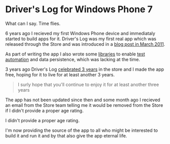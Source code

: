# Driver's Log for Windows Phone 7
What can I say. Time flies.

6 years ago I recieved my first Windows Phone device and immediataly started to build apps for it. 
Driver's Log was my first real app which was released through the Store and was introduced in a 
[blog post in March 2011](http://christofer.lof.io/2011/03/11/driverslog-for-windows-phone.html). 

As part of writing the app I also wrote some [libraries](https://github.com/christoferlof/VFx) to enable [test automation](http://christofer.lof.io/2010/11/06/windows-phone-7-testing-extravaganza.html) and data persistence, 
which was lacking at the time.  

3 years ago Driver's Log [celebrated 3 years](http://christofer.lof.io/2014/01/15/drivers-log-celebrates-three-years.html) in the store and I made the app free, hoping for it to 
live for at least another 3 years.
> I surly hope that you'll continue to enjoy it for at least another three years

The app has not been updated since then and some month ago I recieved an email from the Store team 
telling me it would be removed from the Store if I didn't provide a proper age rating. 

I didn't provide a proper age rating. 

I'm now providing the source of the app to all who might be interested to build it and run it and by that also give the app eternal life. 

